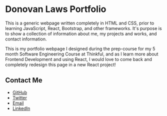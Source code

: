 # Donovan Laws Portfolio
This is a generic webpage written completely in HTML and CSS, prior to learning JavaScript, React, Bootstrap, and other frameworks. It's purpose is to show a collection of information about me, my projects and works, and contact information.

This is my portfolio webpage I designed during the prep-course for my 5 month Software Engineering Course at Thinkful, and as I learn more about Frontend Development and using React, I would love to come back and completely redesign this page in a new React project!

## Contact Me
 * [GitHub](https://github.com/donovanlaws)
 * [Twitter](https://twitter.com/donovan_laws)
 * [Email](mailto:donovanlaws@gmail.com)
 * [LinkedIn](https://www.linkedin.com/in/donovanlaws/)
